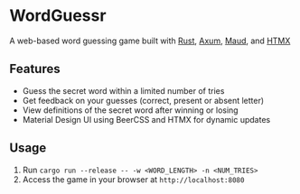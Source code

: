 # WordGuessr

A web-based word guessing game built with [Rust](https://www.rust-lang.org/), [Axum](https://github.com/tokio-rs/axum), [Maud](https://maud.lambda.xyz/), and [HTMX](https://htmx.org/)

## Features

-   Guess the secret word within a limited number of tries
-   Get feedback on your guesses (correct, present or absent letter)
-   View definitions of the secret word after winning or losing
-   Material Design UI using BeerCSS and HTMX for dynamic updates

## Usage

1.  Run `cargo run --release -- -w <WORD_LENGTH> -n <NUM_TRIES>`
2.  Access the game in your browser at `http://localhost:8080`